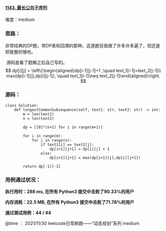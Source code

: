 #### [1143. 最长公共子序列](https://leetcode-cn.com/problems/longest-common-subsequence/)

难度：medium

### **思路：**

​		非常经典的DP题，带DP表和回溯的那种。这道题目我做了许多许多遍了，但还是把我整的够呛。

​		源码是看了题解之后自己写的。
$$
dp[i][j] =  \left\{\begin{aligned}dp[i-1][j-1]+1 ,\quad text_1[i-1]=text_2[j-1]\\
max(dp[i-1][j],dp[i][j-1]), \quad text_1[i-1]\neq text_2[j-1]\end{aligned}\right.
$$


### **源码：**

```
class Solution:
    def longestCommonSubsequence(self, text1: str, text2: str) -> int:
        m = len(text1)
        n = len(text2)
        
        dp = [[0]*(n+1) for i in range(m+1)]

        for i in range(m):
            for j in range(n):
                if text1[i] == text2[j]:
                    dp[i+1][j+1] = dp[i][j] + 1
                else:
                    dp[i+1][j+1] = max(dp[i+1][j],dp[i][j+1])

        return dp[-1][-1]
```



### **用例通过状况：**

**执行用时：288 ms, 在所有 Python3 提交中击败了90.33%的用户**

**内存消耗：22.5 MB, 在所有 Python3 提交中击败了71.78%的用户**

**通过测试用例：44 / 44**



@time ： 2021/11/30  leetcode日常刷题——“动态规划”系列  medium

